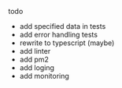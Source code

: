 todo
- add specified data in tests
- add error handling tests
- rewrite to typescript (maybe)
- add linter
- add pm2
- add loging
- add monitoring